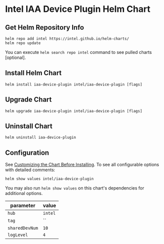 # Intel IAA Device Plugin Helm Chart

## Get Helm Repository Info
```
helm repo add intel https://intel.github.io/helm-charts/
helm repo update
```

You can execute `helm search repo intel` command to see pulled charts [optional].

## Install Helm Chart
```
helm install iaa-device-plugin intel/iaa-device-plugin [flags]
```
## Upgrade Chart
```
helm upgrade iaa-device-plugin intel/iaa-device-plugin [flags]
```

## Uninstall Chart
```
helm uninstall iaa-device-plugin
```

## Configuration
See [Customizing the Chart Before Installing](https://helm.sh/docs/intro/using_helm/#customizing-the-chart-before-installing). To see all configurable options with detailed comments:

```console
helm show values intel/iaa-device-plugin
```

You may also run `helm show values` on this chart's dependencies for additional options.

|parameter| value |
|---------|-----------|
| `hub` | `intel` |
| `tag` | `` |
| `sharedDevNum` | `10` |
| `logLevel` | `4` |